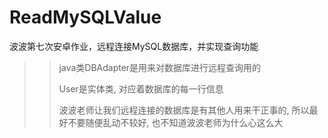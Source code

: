 # ReadMySQLValue
波波第七次安卓作业，远程连接MySQL数据库，并实现查询功能

>> java类DBAdapter是用来对数据库进行远程查询用的
>> 
>> User是实体类, 对应着数据库的每一行信息
>> 
>> 波波老师让我们远程连接的数据库是有其他人用来干正事的, 所以最好不要随便乱动不较好, 也不知道波波老师为什么心这么大
